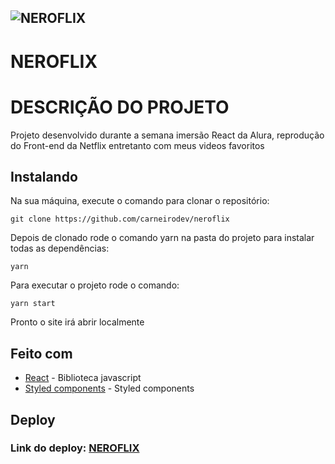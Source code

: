 

![NEROFLIX](http://neroflix.carneirodev.com/NF.webp)
----------
# NEROFLIX
# DESCRIÇÃO DO PROJETO
Projeto desenvolvido durante a semana imersão React da Alura, reprodução do Front-end da Netflix entretanto com meus videos favoritos

## Instalando
Na sua máquina, execute o comando para clonar o repositório:
```shell
git clone https://github.com/carneirodev/neroflix
```

Depois de clonado rode o comando yarn na pasta do projeto para instalar todas as dependências:
```shell
yarn
```
Para executar o projeto rode o comando:
```shell
yarn start
```
Pronto o site irá abrir localmente
## Feito com
* [React](http://reactjs.org/) - Biblioteca javascript
* [Styled components](https://styled-components.com/) - Styled components
## Deploy
### Link do deploy: [NEROFLIX](http://neroflix.carneirodev.com/)


